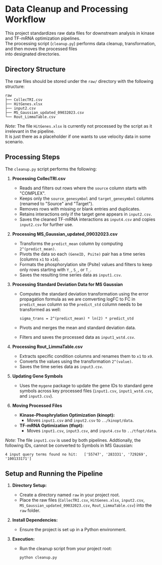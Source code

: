 # Data Cleanup and Processing Workflow

This project standardizes raw data files for downstream analysis in kinase and TF-mRNA optimization pipelines.  
The processing script (`cleanup.py`) performs data cleanup, transformation, and then moves the processed files  
into designated directories.

## Directory Structure

The raw files should be stored under the `raw/` directory with the following structure:

```
raw
├── CollecTRI.csv
├── HitGenes.xlsx
├── input2.csv
├── MS_Gaussian_updated_09032023.csv
└── Rout_LimmaTable.csv
```

*Note:* The file `HitGenes.xlsx` is currently not processed by the script as it irrelevant in the pipeline.  
It is just there as a placeholder if one wants to use velocity data in some scenario.   


## Processing Steps

The `cleanup.py` script performs the following:

1. **Processing CollecTRI.csv**
   - Reads and filters out rows where the `source` column starts with "COMPLEX".
   - Keeps only the `source_genesymbol` and `target_genesymbol` columns (renamed to "Source" and "Target").
   - Removes rows with missing or blank entries and duplicates.
   - Retains interactions only if the target gene appears in `input2.csv`.
   - Saves the cleaned TF-mRNA interactions as `input4.csv` and copies `input2.csv` for further use.

2. **Processing MS_Gaussian_updated_09032023.csv**
   - Transforms the `predict_mean` column by computing `2^(predict_mean)`.
   - Pivots the data so each `(GeneID, Psite)` pair has a time series (columns `x1` to `x14`).
   - Formats the phosphorylation site (Psite) values and filters to keep only rows starting with `Y_`, `S_`, or `T_`.
   - Saves the resulting time series data as `input1.csv`.

3. **Processing Standard Deviation Data for MS Gaussian**
   - Computes the standard deviation transformation using the error propagation formula as we are comverting logFC to FC in `predict_mean` column so the `predict_std` column needs to be transformed as well:
     
     ```
     sigma_trans = 2^(predict_mean) * ln(2) * predict_std
     ```
     
   - Pivots and merges the mean and standard deviation data.
   - Filters and saves the processed data as `input1_wstd.csv`.

4. **Processing Rout_LimmaTable.csv**
   - Extracts specific condition columns and renames them to `x1` to `x9`.
   - Converts the values using the transformation `2^(value)`.
   - Saves the time series data as `input3.csv`.

5. **Updating Gene Symbols**
   - Uses the `mygene` package to update the gene IDs to standard gene symbols across key processed files (`input1.csv`, `input1_wstd.csv`, and `input3.csv`).

6. **Moving Processed Files**
   - **Kinase-Phosphrylation Optimization (kinopt):**
     - Moves `input1.csv` and `input2.csv` to `../kinopt/data`.
   - **TF-mRNA Optimization (tfopt):**
     - Moves `input1.csv`, `input3.csv`, and `input4.csv` to `../tfopt/data`.

*Note:* The file `input1.csv` is used by both pipelines. Addtionally, the following IDs, cannot be converted to Symbols in MS Gaussian:
 
```
4 input query terms found no hit:	['55747', '283331', '729269', '100133171'] 
``` 

## Setup and Running the Pipeline

1. **Directory Setup:**
   - Create a directory named `raw` in your project root.
   - Place the raw files (`CollecTRI.csv`, `HitGenes.xlsx`, `input2.csv`, `MS_Gaussian_updated_09032023.csv`, `Rout_LimmaTable.csv`) into the `raw` folder.

2. **Install Dependencies:**
   - Ensure the project is set up in a Python environment.

3. **Execution:**
   - Run the cleanup script from your project root:
     ```bash
     python cleanup.py
     ```